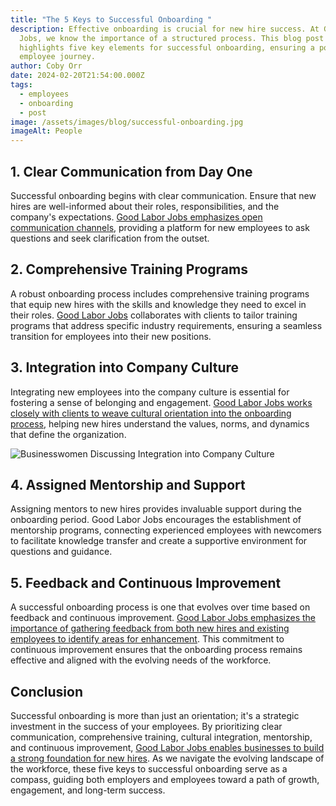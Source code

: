 ```yaml
---
title: "The 5 Keys to Successful Onboarding "
description: Effective onboarding is crucial for new hire success. At Good Labor
  Jobs, we know the importance of a structured process. This blog post
  highlights five key elements for successful onboarding, ensuring a positive
  employee journey.
author: Coby Orr
date: 2024-02-20T21:54:00.000Z
tags:
  - employees
  - onboarding
  - post
image: /assets/images/blog/successful-onboarding.jpg
imageAlt: People
---
```

## 1. Clear Communication from Day One

Successful onboarding begins with clear communication. Ensure that new hires are well-informed about their roles, responsibilities, and the company's expectations. [Good Labor Jobs emphasizes open communication channels](https://goodlaborjobs.com/services/), providing a platform for new employees to ask questions and seek clarification from the outset.

## 2. Comprehensive Training Programs

A robust onboarding process includes comprehensive training programs that equip new hires with the skills and knowledge they need to excel in their roles. [Good Labor Jobs](https://goodlaborjobs.com/about/) collaborates with clients to tailor training programs that address specific industry requirements, ensuring a seamless transition for employees into their new positions.

## 3. Integration into Company Culture

Integrating new employees into the company culture is essential for fostering a sense of belonging and engagement. [Good Labor Jobs works closely with clients to weave cultural orientation into the onboarding process](https://goodlaborjobs.com/testimonials/), helping new hires understand the values, norms, and dynamics that define the organization.

![Businesswomen Discussing Integration into Company Culture](/assets/images/blog/the-5-keys-to-successful-onboarding.jpg)

## 4. Assigned Mentorship and Support

Assigning mentors to new hires provides invaluable support during the onboarding period. Good Labor Jobs encourages the establishment of mentorship programs, connecting experienced employees with newcomers to facilitate knowledge transfer and create a supportive environment for questions and guidance.

## 5. Feedback and Continuous Improvement

A successful onboarding process is one that evolves over time based on feedback and continuous improvement. [Good Labor Jobs emphasizes the importance of gathering feedback from both new hires and existing employees to identify areas for enhancement](https://goodlaborjobs.com/testimonials/). This commitment to continuous improvement ensures that the onboarding process remains effective and aligned with the evolving needs of the workforce.

## Conclusion

Successful onboarding is more than just an orientation; it's a strategic investment in the success of your employees. By prioritizing clear communication, comprehensive training, cultural integration, mentorship, and continuous improvement, [Good Labor Jobs enables businesses to build a strong foundation for new hires](https://goodlaborjobs.com/services/). As we navigate the evolving landscape of the workforce, these five keys to successful onboarding serve as a compass, guiding both employers and employees toward a path of growth, engagement, and long-term success.

